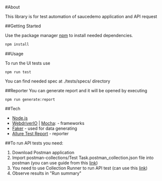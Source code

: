 #About

This library is for test automation of saucedemo application and API request

##Getting Started

Use the package manager [npm](https://docs.npmjs.com/about-npm) to install needed dependencies.

```bash
npm install
```

##Usage

To run the UI tests use

```
npm run test
```

You can find needed spec at ./tests/specs/ directory

##Reporter
You can generate report and it will be opened by executing
```
npm run generate:report
```


##Tech
* [Node.js](https://nodejs.org/en/)
* [WebdriverIO](https://webdriver.io/) | [Mocha](https://mochajs.org/): - frameworks
* [Faker](https://faker.readthedocs.io/en/master/) - used for data generating
* [Allure Test Report](http://allure.qatools.ru/) - reporter

##To run API tests you need:

1. Download Postman application
2. Import  postman-collections/Test Task.postman_collection.json file into postman (you can use guide from this [link](https://kb.datamotion.com/?ht_kb=postman-instructions-for-exporting-and-importing))
3. You need to use Collection Runner to run API test (can use this [link](https://learning.postman.com/docs/running-collections/intro-to-collection-runs/))
4. Observe results in "Run summary"